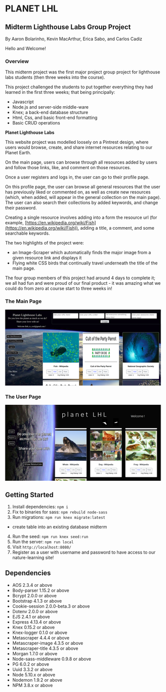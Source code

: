 # PLANET LHL

## Midterm Lighthouse Labs Group Project

By Aaron Bolarinho, Kevin MacArthur, Erica Sabo, and Carlos Cadiz

Hello and Welcome!

### Overview

This midterm project was the first major project group project for lighthouse labs students (then three weeks into the course).

This project challenged the students to put together everything they had learned in the first three weeks; that being principally:

 - Javascript
 - Node.js and server-side middle-ware
 - Knex; a back-end database structure
 - Html, Css, and basic front-end formatting
 - Basic CRUD operations

**Planet Lighthouse Labs**

This website project was modelled loosely on a Pintrest design, where users would browse, create, and share internet resources relating to our Planet Earth.

On the main page, users can browse through all resources added by users and follow those links, like, and comment on those resources.

Once a user registers and logs in, the user can go to their profile page.

On this profile page, the user can browse all general resources that the user has previously liked or commented on, as well as create new resources (which, when added, will appear in the general collection on the main page). The user can also search their collections by added keywords, and change their password.

Creating a single resource involves adding into a form the resource url (for example, [https://en.wikipedia.org/wiki/Fish](https://en.wikipedia.org/wiki/Fish)), adding a title, a comment, and some searchable keywords.

The two highlights of the project were:
 - an Image-Scraper which automatically finds the major image from a given resource link and displays it
 - Flying white CSS birds that continually travel underneath the title of the main page.

The four group members of this project had around 4 days to complete it; we all had fun and were proud of our final product - it was amazing what we could do from zero at course start to three weeks in!

### The Main Page
![""](https://github.com/AaronBolarinho/PlanetLHL/blob/master/docs/Screenshot%20from%202019-06-07%2014-08-23.png)

### The User Page
![""](https://github.com/AaronBolarinho/PlanetLHL/blob/master/docs/Screenshot%20from%202019-06-07%2015-34-57.png)

## Getting Started

1. Install dependencies: `npm i`
2. Fix to binaries for sass: `npm rebuild node-sass`
3. Run migrations: `npm run knex migrate:latest`
  - create table into an existing database midterm
4. Run the seed: `npm run knex seed:run`
5. Run the server: `npm run local`
6. Visit `http://localhost:8080/`
7. Register as a user with username and password to have access to our nature-learning site!

## Dependencies

- AOS 2.3.4 or above
- Body-parser 1.15.2 or above
- Bcrypt 2.0.0 or above
- Bootstrap 4.1.3 or above
- Cookie-session 2.0.0-beta.3 or above
- Dotenv 2.0.0 or above
- EJS 2.4.1 or above
- Express 4.13.4 or above
- Knex 0.15.2 or above
- Knex-logger 0.1.0 or above
- Metascraper 4.4.4 or above
- Metascraper-image 4.3.5 or above
- Metascraper-title 4.3.5 or above
- Morgan 1.7.0 or above
- Node-sass-middleware 0.9.8 or above
- PG 6.0.2 or above
- Uuid 3.3.2 or above
- Node 5.10.x or above
- Nodemon 1.9.2 or above
- NPM 3.8.x or above
